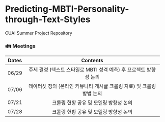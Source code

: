 # Predicting-MBTI-Personality-through-Text-Styles
CUAI Summer Project Repository

### 👪 Meetings
| **Dates** | **Contents** |
|:--------:|:--------:|
| 06/29 | 주제 결정 (텍스트 스타일로 MBTI 성격 예측) 후 프로젝트 방향성 논의 |
| 07/06 | 데이터셋 정의 (온라인 커뮤니티 게시글 크롤링 자료) 및 크롤링 방법 논의 |
| 07/21 | 크롤링 현황 공유 및 모델링 방향성 논의 |
| 07/28 | 크롤링 현황 공유 및 모델링 방향성 논의 |
